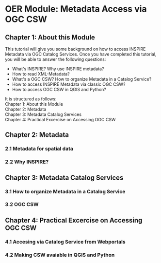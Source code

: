 # OER Module: Metadata Access via OGC CSW
## Chapter 1: About this Module
This tutorial will give you some background on how to access INSPIRE Metadata via OGC Catalog Services. Once you have completed this tutorial, you will be able to answer the following questions:

* What's INSPIRE? Why use INSPIRE metadata?
* How to read XML-Metadata?
* What's a OGC CSW? How to organize Metadata in a Catalog Service?
* How to access INSPIRE Metadata via classic OGC CSW?
* How to access OGC CSW in QGIS and Python?

It is structured as follows:  
  Chapter 1: About this Module  
  Chapter 2: Metadata  
  Chapter 3: Metadata Catalog Services  
  Chapter 4: Practical Excercise on Accessing OGC CSW

## Chapter 2: Metadata
  ### 2.1 Metadata for spatial data

  ### 2.2 Why INSPIRE?

## Chapter 3: Metadata Catalog Services
  ### 3.1 How to organize Metadata in a Catalog Service

  ### 3.2 OGC CSW

## Chapter 4: Practical Excercise on Accessing OGC CSW
  ### 4.1 Accesing via Catalog Service from Webportals

  ### 4.2 Making CSW avaiable in QGIS and Python
